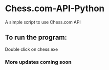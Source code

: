 # Chess.com-API-Python
A simple script to use Chess.com API

## To run the program:
Double click on chess.exe

### More updates coming soon
